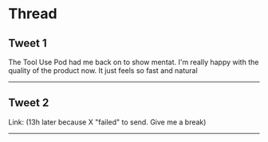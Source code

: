 # Thread

## Tweet 1

The Tool Use Pod had me back on to show mentat. I'm really happy with the quality of the product now. It just feels so fast and natural

---

## Tweet 2

Link: (13h later because X "failed" to send. Give me a break)

---

